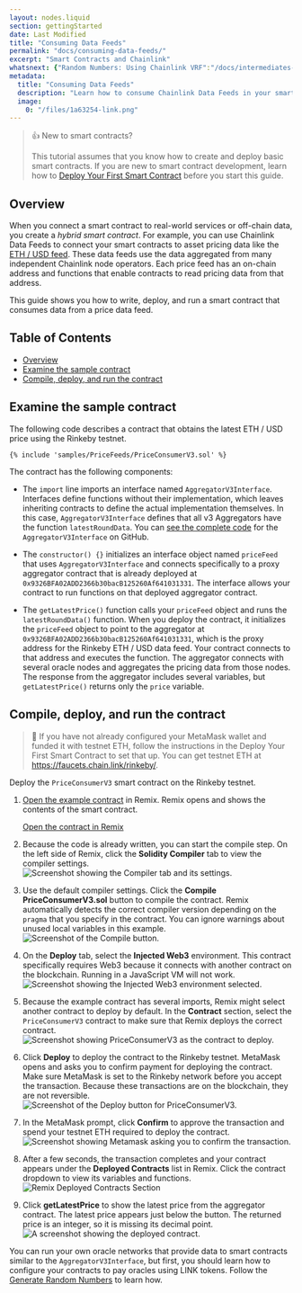 ```yaml
---
layout: nodes.liquid
section: gettingStarted
date: Last Modified
title: "Consuming Data Feeds"
permalink: "docs/consuming-data-feeds/"
excerpt: "Smart Contracts and Chainlink"
whatsnext: {"Random Numbers: Using Chainlink VRF":"/docs/intermediates-tutorial/", "Connect contracts to Any API":"/docs/advanced-tutorial/", "Chaink Keepers":"/docs/chainlink-keepers/introduction/"}
metadata:
  title: "Consuming Data Feeds"
  description: "Learn how to consume Chainlink Data Feeds in your smart contracts."
  image:
    0: "/files/1a63254-link.png"
---
```


> 👍 New to smart contracts?
>
> This tutorial assumes that you know how to create and deploy basic smart contracts. If you are new to smart contract development, learn how to [Deploy Your First Smart Contract](/docs/deploy-your-first-contract/) before you start this guide.

## Overview

When you connect a smart contract to real-world services or off-chain data, you create a *hybrid smart contract*. For example, you can use Chainlink Data Feeds to connect your smart contracts to asset pricing data like the [ETH / USD feed](https://feeds.chain.link/eth-usd). These data feeds use the data aggregated from many independent Chainlink node operators. Each price feed has an on-chain address and functions that enable contracts to read pricing data from that address.

This guide shows you how to write, deploy, and run a smart contract that consumes data from a price data feed.

## Table of Contents

+ [Overview](#overview)
+ [Examine the sample contract](#examine-the-sample-contract)
+ [Compile, deploy, and run the contract](#compile-deploy-and-run-the-contract)

## Examine the sample contract

The following code describes a contract that obtains the latest ETH / USD price using the Rinkeby testnet.

```solidity
{% include 'samples/PriceFeeds/PriceConsumerV3.sol' %}
```

The contract has the following components:

+ The `import` line imports an interface named `AggregatorV3Interface`. Interfaces define functions without their implementation, which leaves inheriting contracts to define the actual implementation themselves. In this case, `AggregatorV3Interface` defines that all v3 Aggregators have the function `latestRoundData`. You can [see the complete code](https://github.com/smartcontractkit/chainlink/blob/develop/contracts/src/v0.8/interfaces/AggregatorV3Interface.sol) for the `AggregatorV3Interface` on GitHub.

+ The `constructor() {}` initializes an interface object named `priceFeed` that uses `AggregatorV3Interface` and connects specifically to a proxy aggregator contract that is already deployed at `0x9326BFA02ADD2366b30bacB125260Af641031331`. The interface allows your contract to run functions on that deployed aggregator contract.

+ The `getLatestPrice()` function calls your `priceFeed` object and runs the `latestRoundData()` function. When you deploy the contract, it initializes the `priceFeed` object to point to the aggregator at `0x9326BFA02ADD2366b30bacB125260Af641031331`, which is the proxy address for the Rinkeby ETH / USD data feed. Your contract connects to that address and executes the function. The aggregator connects with several oracle nodes and aggregates the pricing data from those nodes. The response from the aggregator includes several variables, but `getLatestPrice()` returns only the `price` variable.

## Compile, deploy, and run the contract

> 🚧 If you have not already configured your MetaMask wallet and funded it with testnet ETH, follow the instructions in the Deploy Your First Smart Contract to set that up. You can get testnet ETH at https://faucets.chain.link/rinkeby/.

Deploy the `PriceConsumerV3` smart contract on the Rinkeby testnet.

1. [Open the example contract](https://remix.ethereum.org/#url=https://docs.chain.link/samples/PriceFeeds/PriceConsumerV3.sol) in Remix. Remix opens and shows the contents of the smart contract.

    <div class="remix-callout">
      <a href="https://remix.ethereum.org/#url=https://docs.chain.link/samples/PriceFeeds/PriceConsumerV3.sol" target="_blank">Open the contract in Remix</a>
    </div>

1. Because the code is already written, you can start the compile step. On the left side of Remix, click the **Solidity Compiler** tab to view the compiler settings.
    ![Screenshot showing the Compiler tab and its settings.](/images/getting-started/selectSolidityCompiler.png)

1. Use the default compiler settings. Click the **Compile PriceConsumerV3.sol** button to compile the contract. Remix automatically detects the correct compiler version depending on the `pragma` that you specify in the contract. You can ignore warnings about unused local variables in this example.
    ![Screenshot of the Compile button.](/images/getting-started/compilePriceConsumerV3.png)

1. On the **Deploy** tab, select the **Injected Web3** environment. This contract specifically requires Web3 because it connects with another contract on the blockchain. Running in a JavaScript VM will not work.
    ![Screenshot showing the Injected Web3 environment selected.](/images/getting-started/selectWeb3.png)

1. Because the example contract has several imports, Remix might select another contract to deploy by default. In the **Contract** section, select the `PriceConsumerV3` contract to make sure that Remix deploys the correct contract.
    ![Screenshot showing PriceConsumerV3 as the contract to deploy.](/images/getting-started/selectPriceConsumerV3.png)

1. Click **Deploy** to deploy the contract to the Rinkeby testnet. MetaMask opens and asks you to confirm payment for deploying the contract. Make sure MetaMask is set to the Rinkeby network before you accept the transaction. Because these transactions are on the blockchain, they are not reversible.
    ![Screenshot of the Deploy button for PriceConsumerV3.](/images/getting-started/deployPriceConsumerV3.png)

1. In the MetaMask prompt, click **Confirm** to approve the transaction and spend your testnet ETH required to deploy the contract.
    ![Screenshot showing Metamask asking you to confirm the transaction.](/images/getting-started/confirmTransaction.png)

1. After a few seconds, the transaction completes and your contract appears under the **Deployed Contracts** list in Remix. Click the contract dropdown to view its variables and functions.
    ![Remix Deployed Contracts Section](/images/getting-started/deployedContractPriceConsumerV3.png)

1. Click **getLatestPrice** to show the latest price from the aggregator contract. The latest price appears just below the button. The returned price is an integer, so it is missing its decimal point.
    ![A screenshot showing the deployed contract.](/images/getting-started/getLatestPrice.png)

You can run your own oracle networks that provide data to smart contracts similar to the `AggregatorV3Interface`, but first, you should learn how to configure your contracts to pay oracles using LINK tokens. Follow the [Generate Random Numbers](../intermediates-tutorial/) to learn how.
